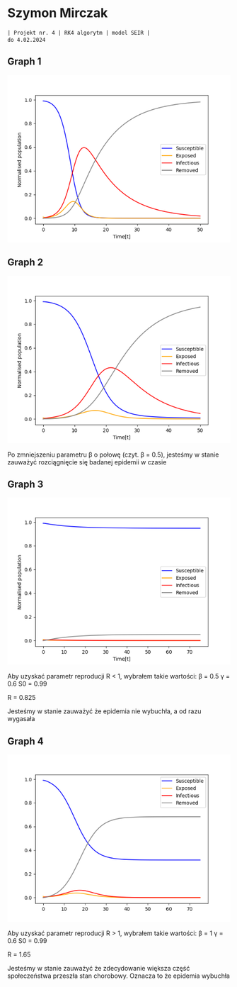 # Szymon Mirczak
```
| Projekt nr. 4 | RK4 algorytm | model SEIR | 
do 4.02.2024 
```
## Graph 1
![graph 1](https://github.com/Na-pewno-nie-Szymon/MetodyNumeryczne/blob/projekt4/graph_1.png?raw=true)

## Graph 2
![graph 2](https://github.com/Na-pewno-nie-Szymon/MetodyNumeryczne/blob/projekt4/graph_2.png?raw=true)

Po zmniejszeniu parametru β o połowę (czyt. β = 0.5), jesteśmy w stanie zauważyć rozciągnięcie się badanej epidemii w czasie

## Graph 3
![graph 3](https://github.com/Na-pewno-nie-Szymon/MetodyNumeryczne/blob/projekt4/graph_3.png?raw=true)

Aby uzyskać parametr reproducji R < 1, wybrałem takie wartości:
β = 0.5
γ = 0.6
S0 = 0.99

R = 0.825

Jesteśmy w stanie zauważyć że epidemia nie wybuchła, a od razu wygasała

## Graph 4
![graph 3](https://github.com/Na-pewno-nie-Szymon/MetodyNumeryczne/blob/projekt4/graph_4.png?raw=true)

Aby uzyskać parametr reproducji R > 1, wybrałem takie wartości:
β = 1
γ = 0.6
S0 = 0.99

R = 1.65

Jesteśmy w stanie zauważyć że zdecydowanie większa część społeczeństwa przeszła stan chorobowy. Oznacza to że epidemia wybuchła
